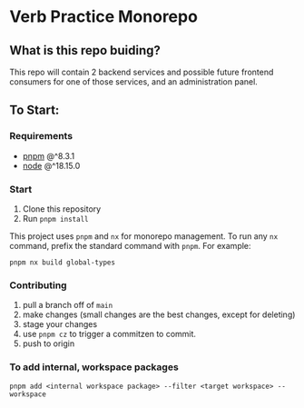 # Verb Practice Monorepo

## What is this repo buiding?
This repo will contain 2 backend services and possible future frontend consumers for one of those services, and an administration panel.

## To Start:

### Requirements
- [pnpm](https://pnpm.io/installation) @^8.3.1
- [node](https://nodejs.org/en/download) @^18.15.0

### Start
1. Clone this repository
2. Run `pnpm install`

This project uses `pnpm` and `nx` for monorepo management. To run any `nx` command, prefix the standard command with `pnpm`. For example:

```node
pnpm nx build global-types
```

### Contributing
1. pull a branch off of `main`
2. make changes (small changes are the best changes, except for deleting)
3. stage your changes
4. use `pnpm cz` to trigger a commitzen to commit.
5. push to origin

### To add internal, workspace packages

```node
pnpm add <internal workspace package> --filter <target workspace> --workspace
```

